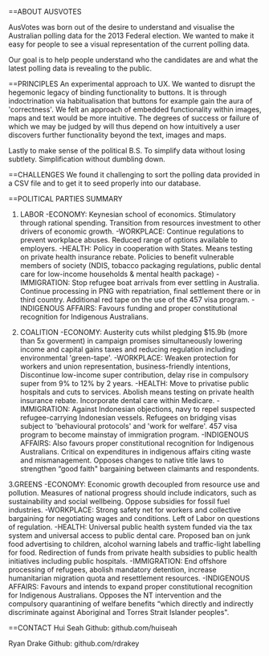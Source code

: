 ==ABOUT AUSVOTES

AusVotes was born out of the desire to understand and visualise the Australian polling data for the 2013 Federal election. We wanted to make it easy for people to see a visual representation of the current polling data.

Our goal is to help people understand who the candidates are and what the latest polling data is revealing to the public.

==PRINCIPLES
An experimental approach to UX. We wanted to disrupt the hegemonic legacy of binding functionality to buttons. It is through indoctrination via habitualisation that buttons for example gain the aura of 'correctness'. We felt an approach of embedded functionality within images, maps and text would be more intuitive. The degrees of success or failure of which we may be judged by will thus depend on how intuitively a user discovers further functionality beyond the text, images and maps.

Lastly to make sense of the political B.S. To simplify data without losing subtlety. Simplification without dumbling down. 

==CHALLENGES
We found it challenging to sort the polling data provided in a CSV file and to get it to seed properly into our database.

==POLITICAL PARTIES SUMMARY

1. LABOR
-ECONOMY: Keynesian school of economics. Stimulatory through rational spending. Transition from resources investment to other drivers of economic growth.
-WORKPLACE: Continue regulations to prevent workplace abuses. Reduced range of options available to employers.
-HEALTH: Policy in cooperation with States. Means testing on private health insurance rebate. Policies to benefit vulnerable members of society (NDIS, tobacco packaging regulations, public dental care for low-income households & mental health package)
-IMMIGRATION: Stop refugee boat arrivals from ever settling in Australia. Continue processing in PNG with repatriation, final settlement there or in third country. Additional red tape on the use of the 457 visa program. 
-INDIGENOUS AFFAIRS: Favours funding and proper constitutional recognition for Indigenous Australians.


2. COALITION
-ECONOMY: Austerity cuts whilst pledging $15.9b (more than 5x goverment) in campaign promises simultaneously lowering income and capital gains taxes and reducing regulation including environmental 'green-tape'. 
-WORKPLACE: Weaken protection for workers and union representation, business-friendly intentions, Discontinue low-income super contribution, delay rise in compulsory super from 9% to 12% by 2 years. 
-HEALTH: Move to privatise public hospitals and cuts to services. Abolish means testing on private health insurance rebate. Incorporate dental care within Medicare.
-IMMIGRATION:  Against Indonesian objections, navy to repel suspected refugee-carrying Indonesian vessels.
Refugees on bridging visas subject to 'behavioural protocols' and 'work for welfare'. 457 visa program to become mainstay of immigration program. 
-INDIGENOUS AFFAIRS: Also favours proper constitutional recognition for Indigenous Australians. Critical on expenditures in indigenous affairs citing waste and mismanagement. Opposes changes to native title laws to strengthen “good faith" bargaining between claimants and respondents. 


3.GREENS
-ECONOMY: Economic growth decoupled from resource use and pollution. Measures of national progress should include indicators, such as sustainability and social wellbeing. Oppose subsidies for fossil fuel industries.
-WORKPLACE: Strong safety net for workers and collective bargaining for negotiating wages and conditions. Left of Labor on questions of regulation.
-HEALTH: Universal public health system funded via the tax system and universal access to public dental care. Proposed ban on junk food advertising to children, alcohol warning labels and traffic-light labelling for food. Redirection of funds from private health subsidies to public health initiatives including public hospitals.
-IMMIGRATION: End offshore processing of refugees, abolish mandatory detention, increase humanitarian migration quota and resettlement resources. 
-INDIGENOUS AFFAIRS: Favours and intends to expand proper constitutional recognition for Indigenous Australians. Opposes the NT intervention and the compulsory quarantining of welfare benefits “which directly and indirectly discriminate against Aboriginal and Torres Strait Islander peoples".

==CONTACT
Hui Seah
Github: github.com/huiseah

Ryan Drake
Github: github.com/rdrakey